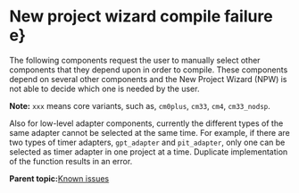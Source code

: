 # New project wizard compile failure e}

The following components request the user to manually select other components that they depend upon in order to compile. These components depend on several other components and the New Project Wizard \(NPW\) is not able to decide which one is needed by the user.

**Note:** `xxx` means core variants, such as, `cm0plus`, `cm33`, `cm4`, `cm33_nodsp`.

Also for low-level adapter components, currently the different types of the same adapter cannot be selected at the same time. For example, if there are two types of timer adapters, `gpt_adapter` and `pit_adapter`, only one can be selected as timer adapter in one project at a time. Duplicate implementation of the function results in an error.

**Parent topic:**[Known issues](../topics/known_issues.md)

